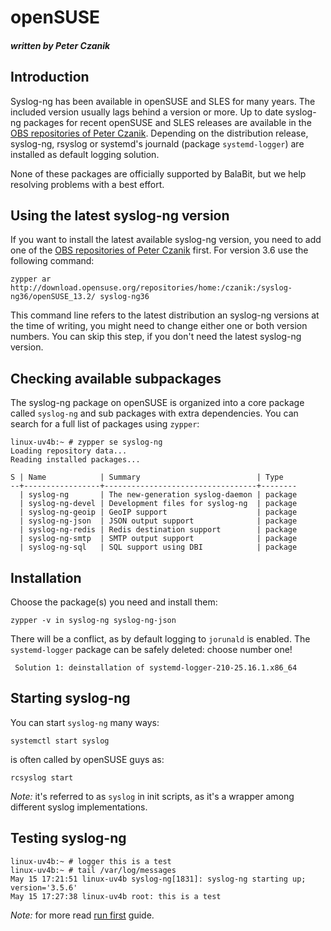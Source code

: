 # openSUSE
##### written by Peter Czanik

[ref:compile]: chapters/chapter_2/README.md
[ref:run]: chapters/chapter_2/README.md
[ref:docs]: http://www.balabit.com/sites/default/files/documents/syslog-ng-ose-latest-guides/en/syslog-ng-ose-guide-admin/html-single/index.html
[gh:ose-official]: http://www.github.com/balabit/syslog-ng
[ref:obs-czp-sub]: https://build.opensuse.org/project/subprojects/home:czanik

## Introduction

Syslog-ng has been available in openSUSE and SLES for many years. The included
version usually lags behind a version or more. Up to date syslog-ng packages for
recent openSUSE and SLES releases are available in the [OBS repositories of Peter Czanik][ref:obs-czp-sub]. Depending on the distribution release, syslog-ng, rsyslog or
systemd's journald (package `systemd-logger`) are installed as default logging
solution.

None of these packages are officially supported by BalaBit, but we help resolving
problems with a best effort.

## Using the latest syslog-ng version

If you want to install the latest available syslog-ng version, you need to add
one of the [OBS repositories of Peter Czanik][ref:obs-czp-sub] first. For
version 3.6 use the following command:
```shell
zypper ar http://download.opensuse.org/repositories/home:/czanik:/syslog-ng36/openSUSE_13.2/ syslog-ng36
```
This command line refers to the latest distribution an syslog-ng versions at the
time of writing, you might need to change either one or both version numbers.
You can skip this step, if you don't need the latest syslog-ng version.

## Checking available subpackages

The syslog-ng package on openSUSE is organized into a core package called `syslog-ng`
and sub packages with extra dependencies. You can search for a full list
of packages using `zypper`:

```shell
linux-uv4b:~ # zypper se syslog-ng
Loading repository data...
Reading installed packages...

S | Name            | Summary                          | Type   
--+-----------------+----------------------------------+--------
  | syslog-ng       | The new-generation syslog-daemon | package
  | syslog-ng-devel | Development files for syslog-ng  | package
  | syslog-ng-geoip | GeoIP support                    | package
  | syslog-ng-json  | JSON output support              | package
  | syslog-ng-redis | Redis destination support        | package
  | syslog-ng-smtp  | SMTP output support              | package
  | syslog-ng-sql   | SQL support using DBI            | package
```

## Installation

Choose the package(s) you need and install them:

```shell
zypper -v in syslog-ng syslog-ng-json
```

There will be a conflict, as by default logging to `jorunald` is enabled. The
`systemd-logger` package can be safely deleted: choose number one!

```shell
 Solution 1: deinstallation of systemd-logger-210-25.16.1.x86_64
```

## Starting syslog-ng

You can start `syslog-ng` many ways:

```shell
systemctl start syslog
```

is often called by openSUSE guys as:

```shell
rcsyslog start
```

*Note:* it's referred to as `syslog` in init scripts, as it's a wrapper among
different syslog implementations.

## Testing syslog-ng

```shell
linux-uv4b:~ # logger this is a test
linux-uv4b:~ # tail /var/log/messages 
May 15 17:21:51 linux-uv4b syslog-ng[1831]: syslog-ng starting up; version='3.5.6'
May 15 17:27:38 linux-uv4b root: this is a test
```

*Note:* for more read [run first][ref:run] guide.



